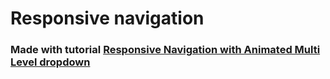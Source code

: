 # Responsive navigation

### Made with tutorial [Responsive Navigation with Animated Multi Level dropdown](https://www.youtube.com/watch?v=wlCPOwBr7no)
